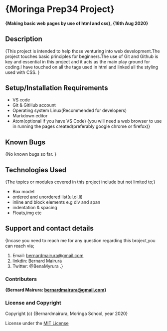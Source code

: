 <!--headings-->

# {Moringa Prep34 Project}

#### {Making basic web pages by use of html and css}, {16th Aug 2020}

## Description

{This project is intended to help those venturing into web development.The project touches basic principles for beginners.The use of Git and Github is key and essential in this project and it acts as the main play ground for coding.I have touched on all the tags used in html and linked all the styling used with CSS. }

## Setup/Installation Requirements

* VS code 
* Git & GitHub account
* Operating system Linux(Recommended for developers)
* Markdown editor
* Atom(optional if you have VS Code)
{you will need a web browser to use in running the pages created(preferably google chrome or firefox)}

## Known Bugs

{No known bugs so far. }

## Technologies Used

{The topics or modules covered in this project include but not limited to;}

* Box model
* ordered and unordered list(ul,ol,li)
* inline and block elements e.g div and span
* indentation & spacing
* Floats,img etc

## Support and contact details

{Incase you need to reach me for any question regarding this broject,you can reach via;

1. Email: bernardmairura@gmail.com
2. linkdin: Bernard Mairura 
3. Twitter: @BenaMyrura  .}

### Contributers

 **{Bernard Mairura: <bernardmairura@gmail.com>}**

### License and Copyright

Copyright (c) {Bernardmairura, Moringa School, year 2020}

License under the [MIT License](LICENSE)